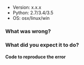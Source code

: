 - Version: x.x.x
- Python: 2.7/3.4/3.5
- OS: osx/linux/win

### What was wrong?

### What did you expect it to do?

#### Code to reproduce the error
